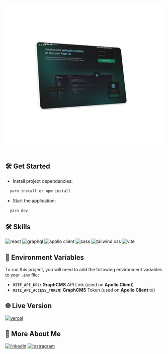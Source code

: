 <div align="center">
<img src="src/assets/git-image.png" alt="Event Plataform"  />
</div>
<br />

## 🛠 Get Started

- Install project dependencies:

```ts
  yarn install or npm install
```

- Start the application:

```ts
  yarn dev
```

## 🛠 Skills

![react][react] ![graphql][graphql] ![apollo client][apollo] ![sass][sass] ![tailwind css][tailwind] ![vite][vite]

## 💾 Environment Variables

To run this project, you will need to add the following environment variables to your `.env` file:

- **`VITE_API_URL`:** **GraphCMS** API Link (used on **Apollo Client**)
- **`VITE_API_ACCESS_TOKEN`:** **GraphCMS** Token (used on **Apollo Client** to)

## 🌐 Live Version

[![vercel](https://img.shields.io/badge/vercel-000?style=for-the-badge&logo=vercel&logoColor=white)](https://event-plataform-tawny.vercel.app/)

## 🔗 More About Me

[![linkedin](https://img.shields.io/badge/linkedin-0A66C2?style=for-the-badge&logo=linkedin&logoColor=white)](https://www.linkedin.com/in/rodrigo-si/)
[![instragram](https://img.shields.io/badge/instragram-E4405F?style=for-the-badge&logo=instagram&logoColor=white)](https://www.instagram.com/rodrigo_dev_front/)

[react]: https://img.shields.io/badge/react-00875F?style=for-the-badge&logo=react&logoColor=white
[graphql]: https://img.shields.io/badge/graphql-00875F?style=for-the-badge&logo=graphql&logoColor=white
[apollo]: https://img.shields.io/badge/apollo%20client-00875F?style=for-the-badge&logo=apollographql&logoColor=white
[sass]: https://img.shields.io/badge/sass-00875F?style=for-the-badge&logo=sass&logoColor=white
[tailwind]: https://img.shields.io/badge/tailwind%20css-00875F?style=for-the-badge&logo=tailwindcss&logoColor=white
[vite]: https://img.shields.io/badge/vite-00875F?style=for-the-badge&logo=vite&logoColor=white
